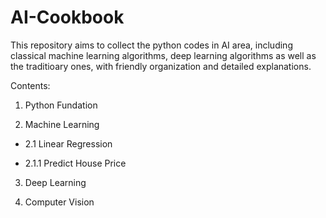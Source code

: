 # AI-Cookbook
This repository aims to collect the python codes in AI area, including classical machine learning algorithms, deep learning algorithms as well as the traditioary ones, with friendly organization and detailed explanations.

Contents:

1. Python Fundation

2. Machine Learning

- 2.1 Linear Regression
  
- 2.1.1 Predict House Price

3. Deep Learning

4. Computer Vision

